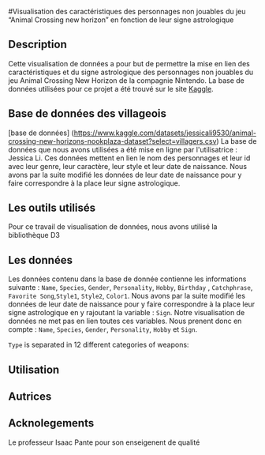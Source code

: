 #Visualisation des caractéristiques des personnages non jouables du jeu “Animal Crossing new horizon” en fonction de leur signe astrologique

## Description
Cette visualisation de données a pour but de permettre la mise en lien des caractéristiques et du signe astrologique des personnages non jouables du jeu Animal Crossing New Horizon de la compagnie Nintendo. La base de données utilisées pour ce projet a été trouvé sur le site [Kaggle](https://www.kaggle.com).

## Base de données des villageois
[base de données] (https://www.kaggle.com/datasets/jessicali9530/animal-crossing-new-horizons-nookplaza-dataset?select=villagers.csv)
La base de données que nous avons utilisées a été mise en ligne par l'utilisatrice : Jessica Li. Ces données mettent en lien le nom des personnages et leur id avec leur genre, leur caractère, leur style et leur date de naissance. 
Nous avons par la suite modifié les données de leur date de naissance pour y faire correspondre à la place leur signe astrologique. 

## Les outils utilisés
Pour ce travail de visualisation de données, nous avons utilisé la bibliothèque D3

## Les données
Les données contenu dans la base de donnée contienne les informations suivante : `Name`, `Species`, `Gender`, `Personality`, `Hobby`, `Birthday` , `Catchphrase`, `Favorite Song`,`Style1`, `Style2`, `Color1`.
Nous avons par la suite modifié les données de leur date de naissance pour y faire correspondre à la place leur signe astrologique en y rajoutant la variable : `Sign`. 
Notre visualisation de données ne met pas en lien toutes ces variables. Nous prenent donc en compte : `Name`, `Species`, `Gender`, `Personality`, `Hobby` et `Sign`.

`Type` is separated in 12 different categories of weapons:

## Utilisation


## Autrices


## Acknolegements
Le professeur Isaac Pante pour son enseigenent de qualité
